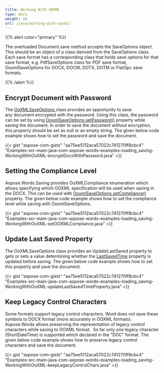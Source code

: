 ```yaml
---
title: Working With OOXML
type: docs
weight: 10
url: /java/working-with-ooxml/
---
```


{{% alert color="primary" %}} 

The overloaded Document.save method accepts the SaveOptions object. This should be an object of a class derived from the SaveOptions class. Each save format has a corresponding class that holds save options for that save format, e.g. PdfSaveOptions class for PDF save format, OoxmlSaveOptions for DOCX, DOCM, DOTX, DOTM or FlatOpc save formats.

{{% /alert %}} 

## **Encrypt Document with Password**

The [OoXMLSaveOptions ](https://apireference.aspose.com/java/words/com.aspose.words/OoxmlSaveOptions)class provides an opportunity to save any document encrypted with the password. Using this class, the password can be set by using [OoxmlSaveOptions.setPassword()](https://apireference.aspose.com/java/words/com.aspose.words/ooxmlsaveoptions#Password) property while saving the document. In order to save the document without encryption, this property should be set as null or an empty string. The given below code example shows how to set the password and save the document.

{{< gist "aspose-com-gists" "aa75ee5112aca57022c741270ff8cbc4" "Examples-src-main-java-com-aspose-words-examples-loading_saving-WorkingWithOoXML-encryptDocxWithPassword.java" >}}

## **Setting the Compliance Level**

Aspose.Words.Saving provides OoXMLCompliance enumeration which allows specifying which OOXML specification will be used when saving in the DOCX. This can be used with [OoxmlSaveOptions.setCompliance()](https://apireference.aspose.com/java/words/com.aspose.words/ooxmlsaveoptions#Compliance) property. The given below code example shows how to set the compliance level while saving with OoxmlSaveOptions.

{{< gist "aspose-com-gists" "aa75ee5112aca57022c741270ff8cbc4" "Examples-src-main-java-com-aspose-words-examples-loading_saving-WorkingWithOoXML-setOOXMLCompliance.java" >}}

## **Update Last Saved Property**

The OoXMLSaveOptions class provides an UpdateLastSaved property to gets or sets a value determining whether the [LastSavedTime](https://apireference.aspose.com/java/words/com.aspose.words/BuiltInDocumentProperties#LastSavedTime) property is updated before saving. The given below code example shows how to set this property and save the document.

{{< gist "aspose-com-gists" "aa75ee5112aca57022c741270ff8cbc4" "Examples-src-main-java-com-aspose-words-examples-loading_saving-WorkingWithOoXML-updateLastSavedTimeProperty.java" >}}

## **Keep Legacy Control Characters**

Some formats support legacy control characters. Word does not save these symbols to DOCX format (more accurately in OOXML formats). Aspose.Words allows preserving the representation of legacy control characters while saving to OOXML format.  So far only one legacy character (ShortDateTime) is supported which declared in the "DOC" format. The given below code example shows how to preserve legacy control characters and save the document.

{{< gist "aspose-com-gists" "aa75ee5112aca57022c741270ff8cbc4" "Examples-src-main-java-com-aspose-words-examples-loading_saving-WorkingWithOoXML-keepLegacyControlChars.java" >}}
